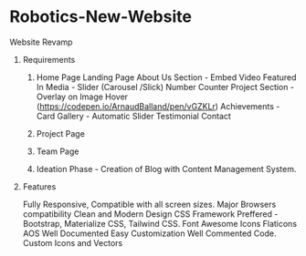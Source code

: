 # Robotics-New-Website
Website Revamp

1. Requirements

    1. Home Page 
        Landing Page
        About Us Section - Embed Video 
        Featured In Media - Slider (Carousel /Slick)
        Number Counter
        Project Section - Overlay on Image Hover (https://codepen.io/ArnaudBalland/pen/vGZKLr)
        Achievements - Card
        Gallery - Automatic Slider
        Testimonial
        Contact

    2. Project Page
    3. Team Page
    4. Ideation Phase - Creation of Blog with Content Management System.



2. Features

    Fully Responsive, Compatible with all screen sizes.
    Major Browsers compatibility
    Clean and Modern Design
    CSS Framework Preffered - Bootstrap, Materialize CSS, Tailwind CSS.
    Font Awesome Icons
    Flaticons
    AOS
    Well Documented
    Easy Customization
    Well Commented Code.
    Custom Icons and Vectors